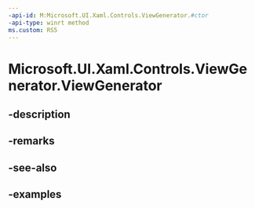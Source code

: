 ```yaml
---
-api-id: M:Microsoft.UI.Xaml.Controls.ViewGenerator.#ctor
-api-type: winrt method
ms.custom: RS5
---
```


<!-- Method syntax.
public ViewGenerator.ViewGenerator()
-->

# Microsoft.UI.Xaml.Controls.ViewGenerator.ViewGenerator

## -description

## -remarks

## -see-also

## -examples


